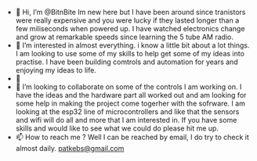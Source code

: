 - 👋 Hi, I’m @BitnBite  Im new here but I have been around since tranistors were really expensive and you were lucky if they lasted longer than a few miliseconds when powered up. I have watched electronics change and grow at remarkable speeds since learning the 5 tube AM radio.
- 👀 I’m interested in almost everything. i know a little bit about a lot things. I am looking to use some of my skills to help get some of my ideas into practise. I have been building comtrols and automation for years and enjoying my ideas to life. 
- 🌱 
- 💞️ I’m looking to collaborate on some of the controls I am working on. I have the ideas and the hardware part all worked out and am looking for some help in making the project come togerher with the sofrware. I am looking at the esp32 line of microcontrollers and like that the sensors and wifi will do all and more that I am interested in. If you have some skills and would like to see what we could do please hit me up.
- 📫 How to reach me ? Well I can be reached by email, I do try to check it almost daily.  patkebs@gmail.com

<!---
BitnBite/BitnBite is a ✨ special ✨ repository because its `README.md` (this file) appears on your GitHub profile.
You can click the Preview link to take a look at your changes.
--->
